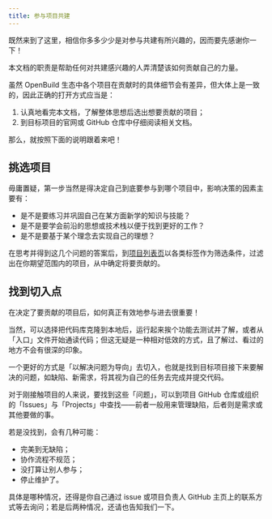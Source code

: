```yaml
---
title: 参与项目共建
---
```


既然来到了这里，相信你多多少少是对参与共建有所兴趣的，因而要先感谢你一下！

本文档的职责是帮助任何对共建感兴趣的人弄清楚该如何贡献自己的力量。

虽然 OpenBuild 生态中各个项目在贡献时的具体细节会有差异，但大体上是一致的，因此正确的打开方式应当是：

1. 认真地看完本文档，了解整体思想后选出想要贡献的项目；
2. 到目标项目的官网或 GitHub 仓库中仔细阅读相关文档。

那么，就按照下面的说明跟着来吧！

## 挑选项目

毋庸置疑，第一步当然是得决定自己到底要参与到哪个项目中，影响决策的因素主要有：

- 是不是要练习并巩固自己在某方面新学的知识与技能？
- 是不是要学会前沿的思想或技术栈以便于找到更好的工作？
- 是不是要基于某个理念去实现自己的理想？

在思考并得到这几个问题的答案后，到[项目列表页](/eco/zh/projects/)以各类标签作为筛选条件，过滤出在你期望范围内的项目，从中确定将要贡献的。

## 找到切入点

在决定了要贡献的项目后，如何真正有效地参与进去很重要！

当然，可以选择把代码库克隆到本地后，运行起来挨个功能去测试并了解，或者从「入口」文件开始通读代码；但这无疑是一种相对低效的方式，且了解过、看过的地方不会有很深的印象。

一个更好的方式是「以解决问题为导向」去切入，也就是找到目标项目接下来要解决的问题，如缺陷、新需求，将其视为自己的任务去完成并提交代码。

对于刚接触项目的人来说，要找到这些「问题」，可以到项目 GitHub 仓库或组织的「Issues」与「Projects」中查找——前者一般用来管理缺陷，后者则是需求或其他要做的事。

若是没找到，会有几种可能：

- 完美到无缺陷；
- 协作流程不规范；
- 没打算让别人参与；
- 停止维护了。

具体是哪种情况，还得是你自己通过 issue 或项目负责人 GitHub 主页上的联系方式等去询问；若是后两种情况，还请也告知我们一下。
